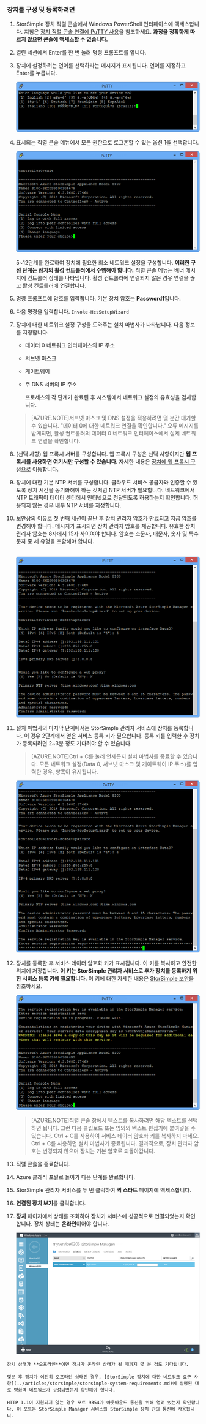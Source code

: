 <!--author=alkohli last changed: 12/01/15-->


### 장치를 구성 및 등록하려면

1. StorSimple 장치 직렬 콘솔에서 Windows PowerShell 인터페이스에 액세스합니다. 지침은 [장치 직렬 콘솔 연결에 PuTTY 사용](#use-putty-to-connect-to-the-device-serial-console)을 참조하세요. **과정을 정확하게 따르지 않으면 콘솔에 액세스할 수 없습니다.**

2. 열린 세션에서 Enter를 한 번 눌러 명령 프롬프트를 엽니다.

3. 장치에 설정하려는 언어를 선택하라는 메시지가 표시됩니다. 언어를 지정하고 Enter를 누릅니다.

    ![StorSimple 구성 및 등록 장치 1](./media/storsimple-configure-and-register-device-u1/HCS_RegisterYourDevice1-U1-include.png)

4. 표시되는 직렬 콘솔 메뉴에서 모든 권한으로 로그온할 수 있는 옵션 1을 선택합니다.

    ![StorSimple 등록 장치 2](./media/storsimple-configure-and-register-device-u1/HCS_RegisterYourDevice2_U1-include.png)
  
     5~12단계를 완료하여 장치에 필요한 최소 네트워크 설정을 구성합니다. **이러한 구성 단계는 장치의 활성 컨트롤러에서 수행해야 합니다.** 직렬 콘솔 메뉴는 배너 메시지에 컨트롤러 상태를 나타냅니다. 활성 컨트롤러에 연결되지 않은 경우 연결을 끊고 활성 컨트롤러에 연결합니다.

5. 명령 프롬프트에 암호를 입력합니다. 기본 장치 암호는 **Password1**입니다.

6. 다음 명령을 입력합니다. `Invoke-HcsSetupWizard`

7. 장치에 대한 네트워크 설정 구성을 도와주는 설치 마법사가 나타납니다. 다음 정보를 지정합니다.
   - 데이터 0 네트워크 인터페이스의 IP 주소
   - 서브넷 마스크
   - 게이트웨이
   - 주 DNS 서버의 IP 주소
    
		프로세스의 각 단계가 완료된 후 시스템에서 네트워크 설정의 유효성을 검사합니다.
   
	> [AZURE.NOTE]서브넷 마스크 및 DNS 설정을 적용하려면 몇 분간 대기할 수 있습니다. "데이터 0에 대한 네트워크 연결을 확인합니다." 오류 메시지를 받게되면, 활성 컨트롤러의 데이터 0 네트워크 인터페이스에서 실제 네트워크 연결을 확인합니다.

8. (선택 사항) 웹 프록시 서버를 구성합니다. 웹 프록시 구성은 선택 사항이지만 **웹 프록시를 사용하면 여기서만 구성할 수 있습니다**. 자세한 내용은 [장치에 웹 프록시 구성](storsimple-configure-web-proxy.md)으로 이동합니다.

9. 장치에 대한 기본 NTP 서버를 구성합니다. 클라우드 서비스 공급자와 인증할 수 있도록 장치 시간을 동기화해야 하는 것처럼 NTP 서버가 필요합니다. 네트워크에서 NTP 트래픽이 데이터 센터에서 인터넷으로 전달되도록 허용하는지 확인합니다. 허용되지 않는 경우 내부 NTP 서버를 지정합니다.
 
10. 보안상의 이유로 첫 번째 세션이 끝난 후 장치 관리자 암호가 만료되고 지금 암호를 변경해야 합니다. 메시지가 표시되면 장치 관리자 암호를 제공합니다. 유효한 장치 관리자 암호는 8자에서 15자 사이여야 합니다. 암호는 소문자, 대문자, 숫자 및 특수 문자 중 세 유형을 포함해야 합니다.

	<br/>![StorSimple 등록 장치 5](./media/storsimple-configure-and-register-device-u1/HCS_RegisterYourDevice5_U1-include.png)

11. 설치 마법사의 마지막 단계에서는 StorSimple 관리자 서비스에 장치를 등록합니다. 이 경우 2단계에서 얻은 서비스 등록 키가 필요합니다. 등록 키를 입력한 후 장치가 등록되려면 2~3분 정도 기다려야 할 수 있습니다.

      >[AZURE.NOTE]Ctrl + C를 눌러 언제든지 설치 마법사를 종료할 수 있습니다. 모든 네트워크 설정(Data 0, 서브넷 마스크 및 게이트웨이 IP 주소)를 입력한 경우, 항목이 유지됩니다.

	![StorSimple 등록 장치 6](./media/storsimple-configure-and-register-device-u1/HCS_RegisterYourDevice6_U1-include.png)

12. 장치를 등록한 후 서비스 데이터 암호화 키가 표시됩니다. 이 키를 복사하고 안전한 위치에 저장합니다. **이 키는 StorSimple 관리자 서비스로 추가 장치를 등록하기 위한 서비스 등록 키에 필요합니다.** 이 키에 대한 자세한 내용은 [StorSimple 보안](storsimple-security.md)을 참조하세요.
	
	![StorSimple 등록 장치 7](./media/storsimple-configure-and-register-device-u1/HCS_RegisterYourDevice7_U1-include.png)

      >[AZURE.NOTE]직렬 콘솔 창에서 텍스트를 복사하려면 해당 텍스트를 선택하면 됩니다. 그런 다음 클립보드 또는 임의의 텍스트 편집기에 붙여넣을 수 있습니다. Ctrl + C를 사용하여 서비스 데이터 암호화 키를 복사하지 마세요. Ctrl + C를 사용하면 설치 마법사가 종료됩니다. 결과적으로, 장치 관리자 암호는 변경되지 않으며 장치는 기본 암호로 되돌아갑니다.

13. 직렬 콘솔을 종료합니다.

14. Azure 클래식 포털로 돌아가 다음 단계를 완료합니다.
  1. StorSimple 관리자 서비스를 두 번 클릭하여 **퀵 스타트** 페이지에 액세스합니다.
  2. **연결된 장치 보기**를 클릭합니다.
  3. **장치** 페이지에서 상태를 조회하여 장치가 서비스에 성공적으로 연결되었는지 확인합니다. 장치 상태는 **온라인**이어야 합니다.
   
    	![StorSimple Devices page](./media/storsimple-configure-and-register-device-u1/HCS_DevicesPageM_U1-include.png) 
  
	장치 상태가 **오프라인**이면 장치가 온라인 상태가 될 때까지 몇 분 정도 기다립니다.
	      
	몇분 후 장치가 여전히 오프라인 상태인 경우, [StorSimple 장치에 대한 네트워크 요구 사항](../articles/storsimple/storsimple-system-requirements.md)에 설명된 대로 방화벽 네트워크가 구성되었는지 확인해야 합니다.
	
	HTTP 1.1이 지원되지 않는 경우 포트 9354가 아웃바운드 통신을 위해 열려 있는지 확인합니다. 이 포트는 StorSimple Manager 서비스와 StorSimple 장치 간의 통신에 사용됩니다.
     
       

<!---HONumber=AcomDC_0121_2016-->